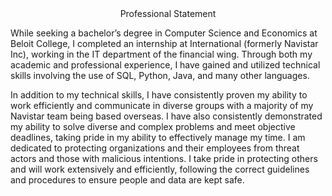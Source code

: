 <div align='center'>Professional Statement</div>

While seeking a bachelor’s degree in Computer Science and Economics at Beloit College, I completed an internship at International (formerly Navistar Inc), working in the IT department of the financial wing. Through both my academic and professional experience, I have gained and utilized technical skills involving the use of SQL, Python, Java, and many other languages. 

In addition to my technical skills, I have consistently proven my ability to work efficiently and communicate in diverse groups with a majority of my Navistar team being based overseas. I have also consistently demonstrated my ability to solve diverse and complex problems and meet objective deadlines, taking pride in my ability to effectively manage my time. I am dedicated to protecting organizations and their employees from threat actors and those with malicious intentions. I take pride in protecting others and will work extensively and efficiently, following the correct guidelines and procedures to ensure people and data are kept safe. 
